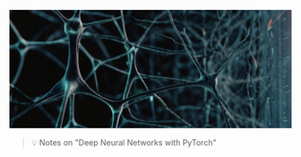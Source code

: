 ![Deep Neural Networks with PyTorch](https://github.com/gitrsi/cyberops.zone/blob/main/inc/Neuronal_networks.jpg "Deep Neural Networks with PyTorch")

> :bulb: Notes on "Deep Neural Networks with PyTorch"



